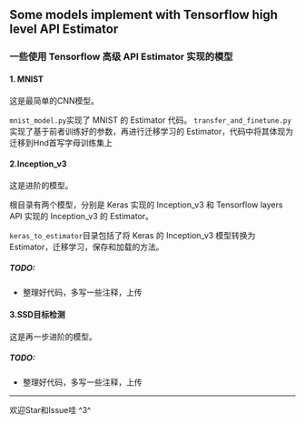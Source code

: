 ## Some models implement with Tensorflow high level API Estimator
### 一些使用 Tensorflow 高级 API Estimator 实现的模型


#### 1. MNIST


这是最简单的CNN模型。

`mnist_model.py`实现了 MNIST 的 Estimator 代码。
`transfer_and_finetune.py`实现了基于前者训练好的参数，再进行迁移学习的 Estimator，代码中将其体现为迁移到Hnd首写字母训练集上


#### 2.Inception_v3

这是进阶的模型。

根目录有两个模型，分别是 Keras 实现的 Inception_v3 和 Tensorflow layers API 实现的 Inception_v3 的 Estimator。

`keras_to_estimator`目录包括了将 Keras 的 Inception_v3 模型转换为 Estimator，迁移学习，保存和加载的方法。

##### TODO:
- 整理好代码，多写一些注释，上传




#### 3.SSD目标检测

这是再一步进阶的模型。

##### TODO:
- 整理好代码，多写一些注释，上传



------

欢迎Star和Issue哇 ^3^
